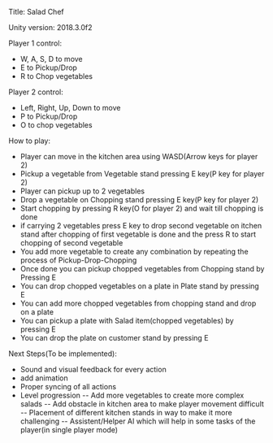 Title: Salad Chef

Unity version: 2018.3.0f2

Player 1 control:
- W, A, S, D to move
- E to Pickup/Drop
- R to Chop vegetables


Player 2 control:
- Left, Right, Up, Down to move
- P to Pickup/Drop
- O to chop vegetables

How to play:
- Player can move in the kitchen area using WASD(Arrow keys for player 2)
- Pickup a vegetable from Vegetable stand pressing E key(P key for player 2)
- Player can pickup up to 2 vegetables
- Drop a vegetable on Chopping stand pressing E key(P key for player 2)
- Start chopping by pressing R key(O for player 2) and wait till chopping is done
- if carrying 2 vegetables press E key to drop second vegetable on itchen stand after chopping of first vegetable is done
	 and the press R to start chopping of second vegetable
- You add more vegetable to create any combination by repeating the process of Pickup-Drop-Chopping
- Once done you can pickup chopped vegetables from Chopping stand by Pressing E
- You can drop chopped vegetables on a plate in Plate stand by pressing E
- You can add more chopped vegetables from chopping stand and drop on a plate
- You can pickup a plate with Salad item(chopped vegetables) by pressing E
- You can drop the plate on customer stand by pressing E


Next Steps(To be implemented):
- Sound and visual feedback for every action
- add animation
- Proper syncing of all actions
- Level progression
	-- Add more vegetables to create more complex salads
	-- Add obstacle in kitchen area to make player movement difficult
	-- Placement of different kitchen stands in way to make it more challenging
	-- Assistent/Helper AI which will help in some tasks of the player(in single player mode)